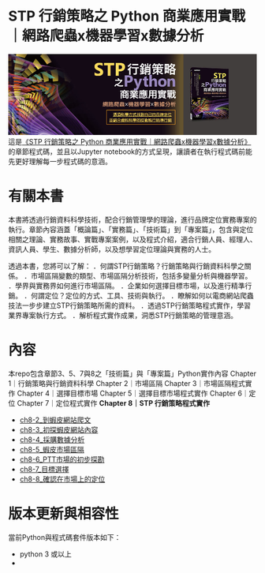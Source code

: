 # STP 行銷策略之 Python 商業應用實戰｜網路爬蟲x機器學習x數據分析
![封面](img/stp.jpg)
這是[《STP 行銷策略之 Python 商業應用實戰｜網路爬蟲x機器學習x數據分析》](https://www.tenlong.com.tw/products/9789865025878?list_name=b-r7-zh_tw)的章節程式碼，並且以Jupyter notebook的方式呈現，讓讀者在執行程式碼前能先更好理解每一步程式碼的意涵。

# 有關本書
本書將透過行銷資料科學技術，配合行銷管理學的理論，進行品牌定位實務專案的執行。章節內容涵蓋「概論篇」、「實務篇」、「技術篇」到「專案篇」，包含與定位相關之理論、實務故事、實戰專案案例，以及程式介紹，適合行銷人員、經理人、資訊人員、學生、數據分析師，以及想學習定位理論與實務的人士。

透過本書，您將可以了解：
．何謂STP行銷策略？行銷策略與行銷資料科學之關係。
．市場區隔變數的類型、市場區隔分析技術，包括多變量分析與機器學習。
．學界與實務界如何進行市場區隔。
．企業如何選擇目標市場，以及進行精準行銷。
．何謂定位？定位的方式、工具、技術與執行。
．瞭解如何以電商網站爬蟲技法一步步建立STP行銷策略所需的資料。
．透過STP行銷策略程式實作，學習業界專案執行方式。
．解析程式實作成果，洞悉STP行銷策略的管理意涵。

# 內容
本repo包含章節3、5、7與8之「技術篇」與「專案篇」Python實作內容
Chapter 1｜行銷策略與行銷資料科學 
Chapter 2｜市場區隔 
Chapter 3｜市場區隔程式實作 
Chapter 4｜選擇目標市場 
Chapter 5｜選擇目標市場程式實作 
Chapter 6｜定位 
Chapter 7｜定位程式實作 
**Chapter 8｜STP 行銷策略程式實作**
- [ch8-2_到蝦皮網站爬文](https://bit.ly/35B7NO9)
- [ch8-3_初探蝦皮網站內容](https://bit.ly/2ZCA6Ii)
- [ch8-4_採購數據分析](https://bit.ly/2RvCGv2)
- [ch8-5_蝦皮市場區隔](https://bit.ly/35AWZQf)
- [ch8-6_PTT市場的初步探勘](https://bit.ly/3iwR5mB)
- [ch8-7_目標選擇](https://bit.ly/32vwppG)
- [ch8-8_確認在市場上的定位](https://bit.ly/2ZB3gr6)

# 版本更新與相容性
當前Python與程式碼套件版本如下：
- python 3 或以上
- 

